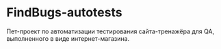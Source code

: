 # FindBugs-autotests
Пет-проект по автоматизации тестирования сайта-тренажёра для QA, выполненного в виде интернет-магазина.

